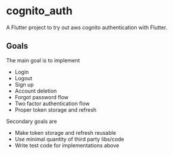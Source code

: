 # cognito_auth

A Flutter project to try out aws cognito authentication with Flutter.

## Goals

The main goal is to implement
- Login
- Logout
- Sign up
- Account deletion
- Forgot password flow
- Two factor authentication flow
- Proper token storage and refresh

Secondary goals are
- Make token storage and refresh reusable
- Use minimal quantity of third party libs/code
- Write test code for implementations above 
